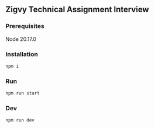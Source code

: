 ## Zigvy Technical Assignment Interview

### Prerequisites
Node 20.17.0

### Installation

```bash
npm i
```

### Run
```bash
npm run start
```

### Dev
```bash
npm run dev
```
